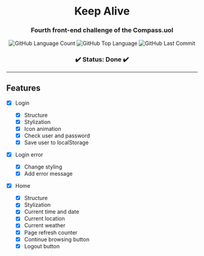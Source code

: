 <h1 align="center">Keep Alive</h1>

<h3 align="center">Fourth front-end challenge of the Compass.uol </h3>

<p align="center"> 
<img alt="GitHub Language Count" src="https://img.shields.io/github/languages/count/ClaytonJosue/compass-front-challenge-keep-alive" />
<img alt="GitHub Top Language" src="https://img.shields.io/github/languages/top/ClaytonJosue/compass-front-challenge-keep-alive" />
<img alt="GitHub Last Commit" src="https://img.shields.io/github/last-commit/ClaytonJosue/compass-front-challenge-keep-alive" />
</p>

<h3 align="center"> 
	✔️  Status: Done ✔️
 </h3>
 
 ---

<h2>Features</h2>

- [X] Login

	- [X] Structure 
	- [X] Stylization
	- [X] Icon animation
	- [X] Check user and password
	- [X] Save user to localStorage
	
- [X] Login error

	- [X] Change styling
	- [X] Add error message

- [X] Home

	- [X] Structure
	- [X] Stylization
	- [X] Current time and date
	- [X] Current location
	- [X] Current weather
	- [X] Page refresh counter
	- [X] Continue browsing button
	- [X] Logout button
